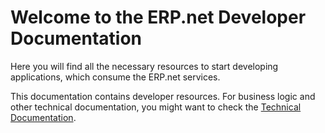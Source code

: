 # Welcome to the ERP.net Developer Documentation

Here you will find all the necessary resources to start developing applications, which consume the ERP.net services.

This documentation contains developer resources. For business logic and other technical documentation, you might want to check the [Technical Documentation](https://docs.erp.net/tech).
